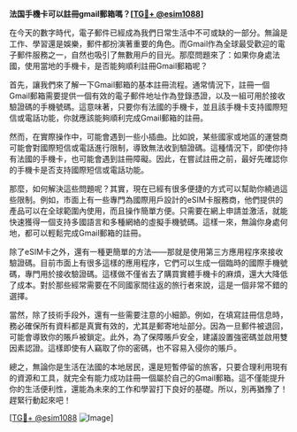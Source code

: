 **法国手機卡可以註冊gmail郵箱嗎？[[TG💪+ @esim1088](https://t.me/s/esim1088)]**

在今天的數字時代，電子郵件已經成為我們日常生活中不可或缺的一部分。無論是工作、學習還是娛樂，郵件都扮演著重要的角色。而Gmail作為全球最受歡迎的電子郵件服務之一，自然也吸引了無數用戶的目光。那麼問題來了：如果你身處法國，使用當地的手機卡，是否能夠順利註冊Gmail郵箱呢？

首先，讓我們來了解一下Gmail郵箱的基本註冊流程。通常情況下，註冊一個Gmail郵箱需要提供一個有效的電子郵件地址作為登錄憑證，以及一組可用於接收驗證碼的手機號碼。這意味著，只要你有法國的手機卡，並且該手機卡支持國際短信或電話功能，你就應該能夠順利完成Gmail郵箱的註冊。

然而，在實際操作中，可能會遇到一些小插曲。比如說，某些國家或地區的運營商可能會對國際短信或電話進行限制，導致無法收到驗證碼。這種情況下，即使你持有法國的手機卡，也可能會遇到註冊障礙。因此，在嘗試註冊之前，最好先確認你的手機卡是否支持國際短信或電話功能。

那麼，如何解決這些問題呢？其實，現在已經有很多便捷的方式可以幫助你繞過這些限制。例如，市面上有一些專門為國際用戶設計的eSIM卡服務商，他們提供的產品可以在全球範圍內使用，而且操作簡單方便。只需要在網上申請並激活，就能快速獲得一個支持多國語言和多種網絡的虛擬手機號碼。這樣一來，無論你身處何地，都可以輕鬆完成Gmail郵箱的註冊。

除了eSIM卡之外，還有一種更簡單的方法——那就是使用第三方應用程序來接收驗證碼。目前市面上有很多這樣的應用程序，它們可以生成一個臨時的國際手機號碼，專門用於接收驗證碼。這樣做不僅省去了購買實體手機卡的麻煩，還大大降低了成本。對於那些經常需要在不同國家間往返的旅行者來說，這是一個非常不錯的選擇。

當然，除了技術手段外，還有一些需要注意的小細節。例如，在填寫註冊信息時，務必確保所有資料都是真實有效的，尤其是郵寄地址部分。因為一旦郵件被退回，可能會導致你的賬戶被鎖定。此外，為了保障賬戶安全，建議設置強密碼並啟用雙因素認證。這樣即使有人竊取了你的密碼，也不容易入侵你的賬戶。

總之，無論你是生活在法國的本地居民，還是短暫停留的旅客，只要合理利用現有的資源和工具，就完全有能力成功註冊一個屬於自己的Gmail郵箱。這不僅能提升你的生活便利性，還能為未來的工作和學習打下良好的基礎。所以，別再猶豫了！趕緊行動起來吧！

[[TG💪+ @esim1088](https://t.me/s/esim1088) ![Image](https://i.postimg.cc/4NQfJmqS/Snipaste-2025-05-13-00-14-12.png)]